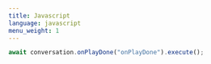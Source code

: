 ```yaml
---
title: Javascript
language: javascript
menu_weight: 1
---
```


```javascript
await conversation.onPlayDone("onPlayDone").execute();
```